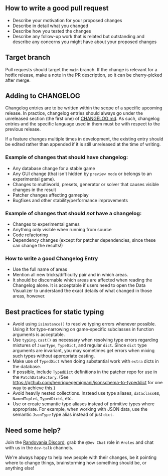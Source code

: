 ## How to write a good pull request

- Describe your motivation for your proposed changes
- Describe in detail what you changed
- Describe how you tested the changes
- Describe any follow-up work that is related but outstanding and describe any concerns you might have about your proposed changes

## Target branch

Pull requests should target the `main` branch. If the change is relevant for a hotfix release, make a note in the PR description,
so it can be cherry-picked after merge.

## Adding to CHANGELOG

Changelog entries are to be written within the scope of a specific upcoming release.
In practice, changelog entries should always go under the unreleased section (the first one) of [CHANGELOG.md](CHANGELOG.md).
As such, changelog entries and the specific language used in them must be with respect to the previous release.

If a feature changes multiple times in development, the existing entry should be edited rather than appended if it is still unreleased at the time of writing.

### Example of changes that should have changelog:

- Any database change for a stable game
- Any GUI change (that isn't hidden by `preview mode` or belongs to an experimental game).
- Changes to multiworld, presets, generator or solver that causes visible changes in the result
- Patcher changes affecting gameplay
- Bugfixes and other stability/performance improvements

### Example of changes that should _not_ have a changelog:

- Changes to experimental games
- Anything only visible when running from source
- Code refactoring
- Dependency changes (except for patcher dependencies, since these can change the results!)

### How to write a good Changelog Entry

- Use the full name of areas
- Mention all new tricks/difficulty pair and in which areas.
- It should be discernable which areas are affected when reading the Changelog alone.
It is acceptable if users need to open the Data Visualizer to understand the exact details of what changed in those areas, however.

## Best practices for static typing
- Avoid using `isinstance()` to resolve typing errors whenever possible. Using it for type-narrowing on game-specific subclasses in function arguments is acceptable.
- Use `typing.cast()` as necessary when resolving type errors regarding mixtures of `JsonType`, `TypeDict`, and regular `dict`. Since `dict` type arguments are invariant, you may sometimes get errors when mixing such types without appropriate casting.
- Make use of `TypedDict` when doing substantial work with `extra` dicts in the database.
- If possible, include `TypedDict` definitions in the patcher repo for use in the `PatchDataFactory`. (See https://github.com/henriquegemignani/jsonschema-to-typeddict for one way to achieve this.)
- Avoid heavily nested collections. Instead use type aliases, `dataclass`es, `NamedTuple`s, `TypedDict`s, etc.
- Use or create semantic type aliases instead of primitive types where appropriate. For example, when working with JSON data, use the semantic `JsonType` type alias instead of just `dict`.

## Need some help?

Join the [Randovania Discord](https://discord.gg/M23gCxj6fw), grab the `@Dev Chat` role in `#roles` and chat with us in the `dev-talk` channels.

We're always happy to help new people with their changes, be it pointing where to change things, brainstorming how something should be, or anything else!
